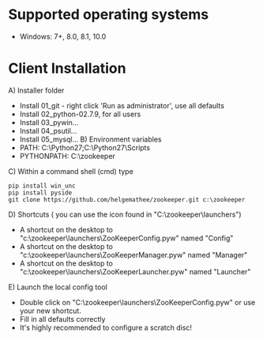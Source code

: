 Supported operating systems
===============================
- Windows: 7+, 8.0, 8.1, 10.0


Client Installation
===========================

A) Installer folder
- Install 01_git - right click 'Run as administrator', use all defaults
- Install 02_python-02.7.9, for all users
- Install 03_pywin...
- Install 04_psutil...
- Install 05_mysql...
B) Environment variables
- PATH: C:\Python27;C:\Python27\Scripts
- PYTHONPATH: C:\zookeeper

C) Within a command shell (cmd) type

```
pip install win_unc
pip install pyside
git clone https://github.com/helgemathee/zookeeper.git c:\zookeeper
```

D) Shortcuts ( you can use the icon found in "C:\zookeeper\launchers")
- A shortcut on the desktop to "c:\zookeeper\launchers\ZooKeeperConfig.pyw" named "Config"
- A shortcut on the desktop to "c:\zookeeper\launchers\ZooKeeperManager.pyw" named "Manager"
- A shortcut on the desktop to "c:\zookeeper\launchers\ZooKeeperLauncher.pyw" named "Launcher"

E) Launch the local config tool 
- Double click on "C:\zookeeper\launchers\ZooKeeperConfig.pyw" or use your new shortcut.
- Fill in all defaults correctly
- It's highly recommended to configure a scratch disc!
